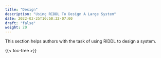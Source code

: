 ```yaml
---
title: "Design"
description: "Using RIDDL To Design A Large System"
date: 2022-02-25T10:50:32-07:00
draft: "false"
weight: 20
---
```


This section helps authors with the task of using RIDDL to design a system. 


{{< toc-tree >}}
